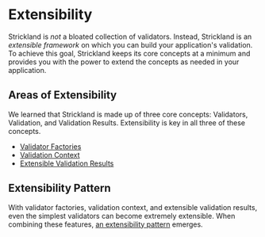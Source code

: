 # Extensibility

Strickland is *not* a bloated collection of validators. Instead, Strickland is an *extensible framework* on which you can build your application's validation. To achieve this goal, Strickland keeps its core concepts at a minimum and provides you with the power to extend the concepts as needed in your application.

## Areas of Extensibility

We learned that Strickland is made up of three core concepts: Validators, Validation, and Validation Results. Extensibility is key in all three of these concepts.

* [Validator Factories](ValidatorFactories.md)
* [Validation Context](ValidationContext.md)
* [Extensible Validation Results](ValidationResults.md)

## Extensibility Pattern

With validator factories, validation context, and extensible validation results, even the simplest validators can become extremely extensible. When combining these features, [an extensibility pattern](Pattern.md) emerges.
